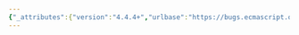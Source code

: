 ```yaml
---
{"_attributes":{"version":"4.4.4+","urlbase":"https://bugs.ecmascript.org/","maintainer":"dherman@mozilla.com"},"bug":{"bug_id":4200,"creation_ts":"2015-03-19 04:02:00 -0700","short_desc":"Missing item in Annex E: in ES6 bound functions have the [[Prototype]] of the original function.","delta_ts":"2015-04-03 12:35:40 -0700","product":"Draft for 6th Edition","component":"editorial issue","version":"Rev 36: March 17, 2015 Release Candidate 3","rep_platform":"All","op_sys":"All","bug_status":"RESOLVED","resolution":"FIXED","priority":"Normal","bug_severity":"normal","everconfirmed":true,"reporter":{"uid":"claude.pache","name":"Claude Pache"},"assigned_to":{"uid":"allen","name":"Allen Wirfs-Brock"},"long_desc":[{"commentid":13911,"comment_count":0,"who":{"uid":"claude.pache","name":"Claude Pache"},"bug_when":"2015-03-19 04:02:23 -0700","thetext":"A missing item in Annex E:\n9.4.1.3 BoundFunctionCreate (used only in 19.2.3.2 Function.prototype.bind)\n\nIn ES6, the bound function gets the [[Prototype]] of the original function.\nIn ES5, it uses the default prototype (Function.prototype).\n\n(However, since all functions in ES5 had Function.prototype as their [[Prototype]], it made a difference only if the user mutated it manually after creation.)"},{"commentid":13981,"comment_count":1,"who":{"uid":"allen","name":"Allen Wirfs-Brock"},"bug_when":"2015-04-01 09:39:05 -0700","thetext":"fixed in rev37 editor's draft"},{"commentid":14107,"comment_count":2,"who":{"uid":"allen","name":"Allen Wirfs-Brock"},"bug_when":"2015-04-03 12:35:40 -0700","thetext":"In Rev37"}]}}
---
```

